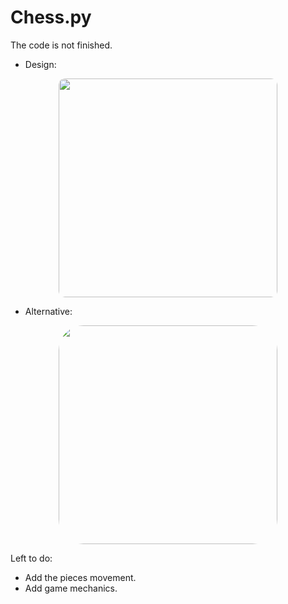 # Chess.py

The code is not finished.

* Design: <br/>
<div align="center">
  <img
    src="https://github.com/Milton-Avila/Chess.py/assets/79611719/a98cac4a-4928-4ba4-8eb0-7dc319252e3d"
    style="border-radius: 10px; width: 350px;"/>
</div>

* Alternative: <br/>
<div align="center">
 <img
   src="https://github.com/Milton-Avila/Chess.py/assets/79611719/f8672c30-cc3e-4958-9b2c-e65349a23750"
   style="border-radius: 40px; width: 350px"/>
</div>

Left to do:
* Add the pieces movement.
* Add game mechanics.
